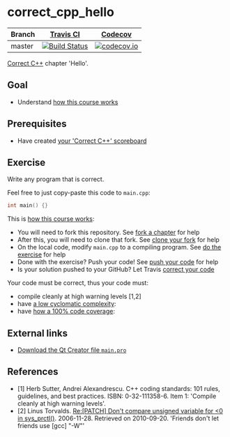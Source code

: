# correct_cpp_hello

Branch|[Travis CI](https://travis-ci.org)|[Codecov](https://www.codecov.io)
---|---|---
master|[![Build Status](https://travis-ci.org/richelbilderbeek/correct_cpp_hello.svg?branch=master)](https://travis-ci.org/richelbilderbeek/correct_cpp_hello)|[![codecov.io](https://codecov.io/github/richelbilderbeek/correct_cpp_hello/coverage.svg?branch=master)](https://codecov.io/github/richelbilderbeek/correct_cpp_hello/branch/master)

[Correct C++](https://github.com/richelbilderbeek/correct_cpp) chapter 'Hello'.

## Goal

 * Understand [how this course works](https://github.com/richelbilderbeek/correct_cpp/blob/master/how_this_course_works.md)

## Prerequisites

 * Have created [your 'Correct C++' scoreboard](https://github.com/richelbilderbeek/correct_cpp_scoreboard)

## Exercise

Write any program that is correct. 

Feel free to just copy-paste this code to `main.cpp`:

```c++
int main() {}
```

This is [how this course works](https://github.com/richelbilderbeek/correct_cpp/blob/master/doc/how_this_course_works.md):

 * You will need to fork this repository. See [fork a chapter](https://github.com/richelbilderbeek/correct_cpp/blob/master/doc/fork_a_chapter.md) for help
 * After this, you will need to clone that fork. See [clone your fork](https://github.com/richelbilderbeek/correct_cpp/blob/master/doc/clone_your_fork.md) for help
 * On the local code, modify `main.cpp` to a compiling program. See [do the exercise](https://github.com/richelbilderbeek/correct_cpp/blob/master/doc/do_the_exercise.md) for help
 * Done with the exercise? Push your code! See [push your code](https://github.com/richelbilderbeek/correct_cpp/blob/master/doc/push_your_code.md) for help
 * Is your solution pushed to your GitHub? Let Travis [correct your code](https://github.com/richelbilderbeek/correct_cpp/blob/master/doc/correct_your_code.md)

Your code must be correct, thus your code must:

 * compile cleanly at high warning levels [1,2] 
 * have [a low cyclomatic complexity](https://github.com/richelbilderbeek/correct_cpp/blob/master/doc/lower_cyclomatic_complexity.md):
 * have [how a 100% code coverage](https://github.com/richelbilderbeek/correct_cpp/blob/master/doc/get_100_percent_code_coverage.md):

## External links

 * [Download the Qt Creator file `main.pro`](https://raw.githubusercontent.com/richelbilderbeek/correct_cpp/master/shared/main.pro)

## References

 * [1] Herb Sutter, Andrei Alexandrescu. C++ coding standards: 101 rules, guidelines, and best practices. ISBN: 0-32-111358-6. Item 1: 'Compile cleanly at high warning levels'.
 * [2] Linus Torvalds. [Re:[PATCH] Don't compare unsigned variable for &lt;0 in sys\_prctl()](http://linux.derkeiler.com/Mailing-Lists/Kernel/2006-11/msg08325.html). 2006-11-28. Retrieved on 2010-09-20. 'Friends don't let friends use [gcc] "-W"'
